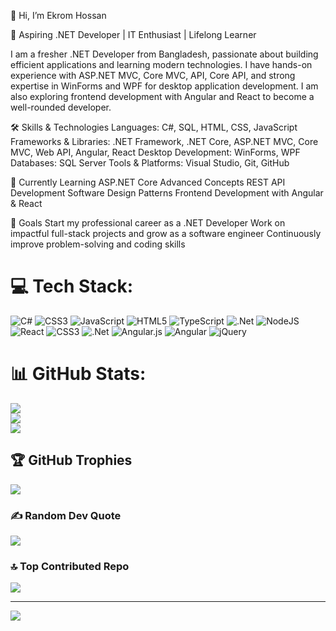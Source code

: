 👋 Hi, I’m Ekrom Hossan

🎯 Aspiring .NET Developer | IT Enthusiast | Lifelong Learner

I am a fresher .NET Developer from Bangladesh, passionate about building efficient applications and learning modern technologies. I have hands-on experience with ASP.NET MVC, Core MVC, API, Core API, and strong expertise in WinForms and WPF for desktop application development. I am also exploring frontend development with Angular and React to become a well-rounded developer.

🛠️ Skills & Technologies
Languages: C#, SQL, HTML, CSS, JavaScript
Frameworks & Libraries: .NET Framework, .NET Core, ASP.NET MVC, Core MVC, Web API, Angular, React
Desktop Development: WinForms, WPF
Databases: SQL Server
Tools & Platforms: Visual Studio, Git, GitHub

🌱 Currently Learning
ASP.NET Core Advanced Concepts
REST API Development
Software Design Patterns
Frontend Development with Angular & React

🚀 Goals
Start my professional career as a .NET Developer
Work on impactful full-stack projects and grow as a software engineer
Continuously improve problem-solving and coding skills



# 💻 Tech Stack:
![C#](https://img.shields.io/badge/c%23-%23239120.svg?style=for-the-badge&logo=csharp&logoColor=white) ![CSS3](https://img.shields.io/badge/css3-%231572B6.svg?style=for-the-badge&logo=css3&logoColor=white) ![JavaScript](https://img.shields.io/badge/javascript-%23323330.svg?style=for-the-badge&logo=javascript&logoColor=%23F7DF1E) ![HTML5](https://img.shields.io/badge/html5-%23E34F26.svg?style=for-the-badge&logo=html5&logoColor=white) ![TypeScript](https://img.shields.io/badge/typescript-%23007ACC.svg?style=for-the-badge&logo=typescript&logoColor=white) ![.Net](https://img.shields.io/badge/.NET-5C2D91?style=for-the-badge&logo=.net&logoColor=white) ![NodeJS](https://img.shields.io/badge/node.js-6DA55F?style=for-the-badge&logo=node.js&logoColor=white) ![React](https://img.shields.io/badge/react-%2320232a.svg?style=for-the-badge&logo=react&logoColor=%2361DAFB) ![CSS3](https://img.shields.io/badge/css3-%231572B6.svg?style=for-the-badge&logo=css3&logoColor=white) ![.Net](https://img.shields.io/badge/.NET-5C2D91?style=for-the-badge&logo=.net&logoColor=white) ![Angular.js](https://img.shields.io/badge/angular.js-%23E23237.svg?style=for-the-badge&logo=angularjs&logoColor=white) ![Angular](https://img.shields.io/badge/angular-%23DD0031.svg?style=for-the-badge&logo=angular&logoColor=white) ![jQuery](https://img.shields.io/badge/jquery-%230769AD.svg?style=for-the-badge&logo=jquery&logoColor=white)
# 📊 GitHub Stats:
![](https://github-readme-stats.vercel.app/api?username=EkromH&theme=tokyonight&hide_border=false&include_all_commits=true&count_private=false)<br/>
![](https://nirzak-streak-stats.vercel.app/?user=EkromH&theme=tokyonight&hide_border=false)<br/>
![](https://github-readme-stats.vercel.app/api/top-langs/?username=EkromH&theme=tokyonight&hide_border=false&include_all_commits=true&count_private=false&layout=compact)

## 🏆 GitHub Trophies
![](https://github-profile-trophy.vercel.app/?username=EkromH&theme=radical&no-frame=false&no-bg=true&margin-w=4)

### ✍️ Random Dev Quote
![](https://quotes-github-readme.vercel.app/api?type=horizontal&theme=radical)

### 🔝 Top Contributed Repo
![](https://github-contributor-stats.vercel.app/api?username=EkromH&limit=5&theme=dark&combine_all_yearly_contributions=true)

---
[![](https://visitcount.itsvg.in/api?id=EkromH&icon=0&color=0)](https://visitcount.itsvg.in)

<!-- Proudly created with GPRM ( https://gprm.itsvg.in ) -->
